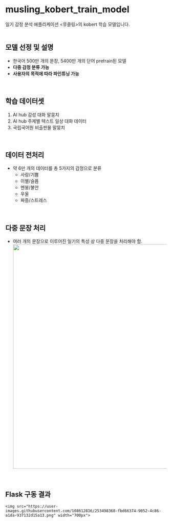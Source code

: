 # musling_kobert_train_model
일기 감정 분석 애플리케이션 &lt;뮤즐링>의 kobert 학습 모델입니다.
<br/>
<br/>

## 모델 선정 및 설명 
* 한국어 500만 개의 문장, 5400만 개의 단어 pretrain된 모델
* **다중 감정 분류 가능**
* **사용자의 목적에 따라 파인튜닝 가능**
<br/>

## 학습 데이터셋  
  1. AI hub 감성 대화 말뭉치
  2. AI hub 주제별 텍스트 일상 대화 데이터
  3. 국립국어원 비출판물 말뭉치
<br/>

## 데이터 전처리
  * 약 6만 개의 데이터를 총 5가지의 감정으로 분류
    - 사랑/기쁨
    - 이별/슬픔
    - 멘붕/불안
    - 우울
    - 짜증/스트레스
<br/>

## 다중 문장 처리
  * 여러 개의 문장으로 이루어진 일기의 특성 상 다중 문장을 처리해야 함. <br/>
      <img src="https://user-images.githubusercontent.com/108612816/253501199-f939cbf9-199d-482a-934d-421867515a3b.png" width="700px">
<br/>

## Flask 구동 결과
    <img src="https://user-images.githubusercontent.com/108612816/253498368-fbd66374-9052-4c86-a1da-937132d15a13.png" width="700px">
